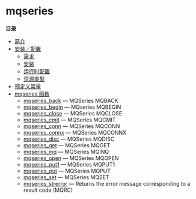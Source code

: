 mqseries
========

**目录**

-   [简介](/intro/mqseries.html)
-   [安装／配置](/mqseries/setup.html)
    -   [需求](/mqseries/setup.html#需求)
    -   [安装](/mqseries/setup.html#安装)
    -   [运行时配置](/mqseries/setup.html#运行时配置)
    -   [资源类型](/mqseries/setup.html#资源类型)
-   [预定义常量](/mqseries/constants.html)
-   [mqseries 函数](/ref/mqseries.html)
    -   [mqseries\_back](/ref/mqseries.html#mqseries_back) — MQSeries
        MQBACK
    -   [mqseries\_begin](/ref/mqseries.html#mqseries_begin) — MQseries
        MQBEGIN
    -   [mqseries\_close](/ref/mqseries.html#mqseries_close) — MQSeries
        MQCLOSE
    -   [mqseries\_cmit](/ref/mqseries.html#mqseries_cmit) — MQSeries
        MQCMIT
    -   [mqseries\_conn](/ref/mqseries.html#mqseries_conn) — MQSeries
        MQCONN
    -   [mqseries\_connx](/ref/mqseries.html#mqseries_connx) — MQSeries
        MQCONNX
    -   [mqseries\_disc](/ref/mqseries.html#mqseries_disc) — MQSeries
        MQDISC
    -   [mqseries\_get](/ref/mqseries.html#mqseries_get) — MQSeries
        MQGET
    -   [mqseries\_inq](/ref/mqseries.html#mqseries_inq) — MQSeries
        MQINQ
    -   [mqseries\_open](/ref/mqseries.html#mqseries_open) — MQSeries
        MQOPEN
    -   [mqseries\_put1](/ref/mqseries.html#mqseries_put1) — MQSeries
        MQPUT1
    -   [mqseries\_put](/ref/mqseries.html#mqseries_put) — MQSeries
        MQPUT
    -   [mqseries\_set](/ref/mqseries.html#mqseries_set) — MQSeries
        MQSET
    -   [mqseries\_strerror](/ref/mqseries.html#mqseries_strerror) —
        Returns the error message corresponding to a result code (MQRC)

